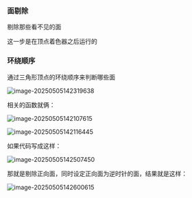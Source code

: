 ### 面剔除

剔除那些看不见的面

这一步是在顶点着色器之后运行的

### 环绕顺序

通过三角形顶点的环绕顺序来判断哪些面

![image-20250505142319638](C:\Users\SOF\Desktop\OpenGL笔记\assets\image-20250505142319638.png)

相关的函数就俩：

![image-20250505142107615](C:\Users\SOF\Desktop\OpenGL笔记\assets\image-20250505142107615.png)

![image-20250505142116445](C:\Users\SOF\Desktop\OpenGL笔记\assets\image-20250505142116445.png)

如果代码写成这样：

![image-20250505142507450](C:\Users\SOF\Desktop\OpenGL笔记\assets\image-20250505142507450.png)

那就是剔除正向面，同时设定正向面为逆时针的面，结果就是这样：

![image-20250505142600615](C:\Users\SOF\Desktop\OpenGL笔记\assets\image-20250505142600615.png)